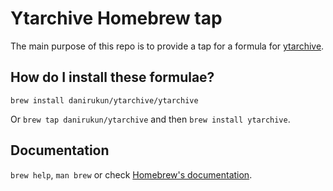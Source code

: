 # Ytarchive Homebrew tap

The main purpose of this repo is to provide a tap for a formula for [ytarchive](https://github.com/Kethsar/ytarchive).

## How do I install these formulae?

`brew install danirukun/ytarchive/ytarchive`

Or `brew tap danirukun/ytarchive` and then `brew install ytarchive`.

## Documentation

`brew help`, `man brew` or check [Homebrew's documentation](https://docs.brew.sh).
